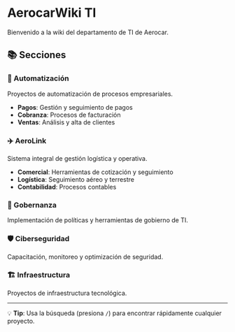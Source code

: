 # AerocarWiki TI

Bienvenido a la wiki del departamento de TI de Aerocar.

## 📚 Secciones

### 🤖 Automatización
Proyectos de automatización de procesos empresariales.

- **Pagos**: Gestión y seguimiento de pagos
- **Cobranza**: Procesos de facturación
- **Ventas**: Análisis y alta de clientes

### ✈️ AeroLink
Sistema integral de gestión logística y operativa.

- **Comercial**: Herramientas de cotización y seguimiento
- **Logística**: Seguimiento aéreo y terrestre
- **Contabilidad**: Procesos contables

### 🔐 Gobernanza
Implementación de políticas y herramientas de gobierno de TI.

### 🛡️ Ciberseguridad
Capacitación, monitoreo y optimización de seguridad.

### 🏗️ Infraestructura
Proyectos de infraestructura tecnológica.

---

💡 **Tip**: Usa la búsqueda (presiona `/`) para encontrar rápidamente cualquier proyecto.
